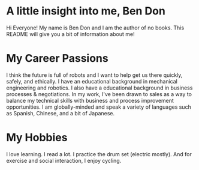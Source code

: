 # A little insight into me, Ben Don
Hi Everyone! My name is Ben Don and I am the author of no books. This README will give you a bit of information about me!

# My Career Passions
I think the future is full of robots and I want to help get us there quickly, safely, and ethically. I have an educational background in mechanical engineering and robotics. I also have a educational background in business processes & negotiations. In my work, I've been drawn to sales as a way to balance my technical skills with business and process improvement opportunities. I am globally-minded and speak a variety of languages such as Spanish, Chinese, and a bit of Japanese.

# My Hobbies
I love learning. I read a lot. I practice the drum set (electric mostly). And for exercise and social interaction, I enjoy cycling.
